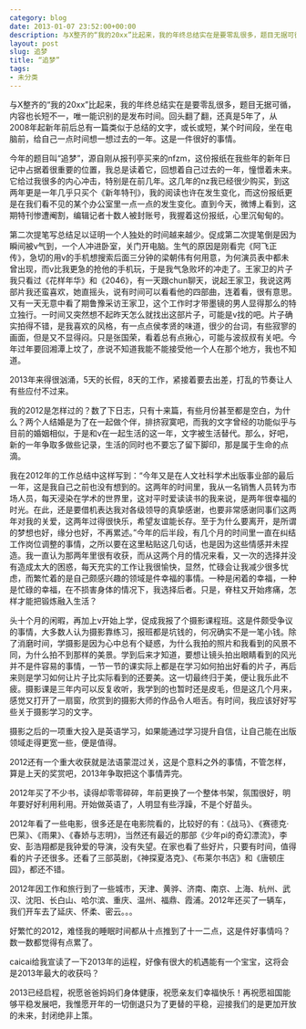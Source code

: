```yaml
---
category: blog
date: 2013-01-07 23:52:00+00:00
description: 与X整齐的“我的20xx”比起来，我的年终总结实在是要零乱很多，题目无据可循，内
layout: post
slug: 追梦
title: “追梦”
tags:
- 未分类
---
```


与X整齐的“我的20xx”比起来，我的年终总结实在是要零乱很多，题目无据可循，内容也长短不一，唯一能识别的是发布时间。回头翻了翻，还真是5年了，从2008年起新年前后总有一篇类似于总结的文字，或长或短，某个时间段，坐在电脑前，给自己一点时间想一想过去的一年。这是一件很好的事情。  
  
   今年的题目叫“追梦”，源自刚从报刊亭买来的nfzm，这份报纸在我些年的新年日记中占据着很重要的位置，我总是读着它，回想着自己过去的一年，憧憬着未来。它给过我很多的内心冲击，特别是在前几年。这几年的nz我已经很少购买，到这两年更是一年几乎只买个《新年特刊》，我的阅读也许在发生变化，而这份报纸更是在我们看不见的某个办公室里一点一点的发生变化。直到今天，微博上看到，这期特刊惨遭阉割，编辑记者十数人被封账号，我握着这份报纸，心里沉甸甸的。  
  
   第二次提笔写总结足以证明一个人独处的时间越来越少。促成第二次提笔倒是因为瞬间被v气到，一个人冲进卧室，关门开电脑。生气的原因是刚看完《阿飞正传》，急切的用v的手机想搜索后面三分钟的梁朝伟有何用意，为何演员表中都未曾出现，而v比我更急的抢他的手机玩，于是我气急败坏的冲走了。王家卫的片子我只看过《花样年华》和《2046》，有一天跟chun聊天，说起王家卫，我说这两部片我还蛮喜欢，她直摇头，说有时间可以看看他的四部曲，连着看，很有意思。又有一天无意中看了期鲁豫采访王家卫，这个工作时才带墨镜的男人显得那么的特立独行。一时间又突然想不起昨天怎么就找出这部片子，可能是v找的吧。片子确实拍得不错，是我喜欢的风格，有一点点侯孝贤的味道，很少的台词，有些寂寥的画面，但是又不显得闷。只是张国荣，看着总有点揪心，可能与波叔叔有关吧。今年过年要回湘潭上坟了，彦说不知道我能不能接受他一个人在那个地方，我也不知道。  
  
   2013年来得很汹涌，5天的长假，8天的工作，紧接着要去出差，打乱的节奏让人有些应付不过来。  
  
   我的2012是怎样过的？数了下日志，只有十来篇，有些月份甚至都是空白，为什么？两个人结婚是为了在一起做个伴，排挤寂寞吧，而我的文字曾经的功能似乎与目前的婚姻相似，于是和v在一起生活的这一年，文字被生活替代。那么，好吧，新的一年争取多做些记录，生活的同时也不要忘了留下脚印，那是属于生命的点滴。  
  
   我在2012年的工作总结中这样写到：“今年又是在人文社科学术出版事业部的最后一年，这是我自己之前也没有想到的。这两年的时间里，我从一名销售人员转为市场人员，每天浸染在学术的世界里，这对平时爱读读书的我来说，是两年很幸福的时光。在此，还是要借机表达我对各级领导的真挚感谢，也要非常感谢同事们这两年对我的关爱，这两年过得很快乐，希望友谊能长存。至于为什么要离开，是所谓的梦想也好，缘分也好，不再累述。”今年的后半段，有几个月的时间里一直在纠结工作岗位调整的事情，之所以要在这里粘贴这几句话，也是因为这些情感并未捏造。我一直认为那两年里很有收获，而从这两个月的情况来看，又一次的选择并没有造成太大的困惑，每天充实的工作让我很愉快，显然，忙碌会让我减少很多忧虑，而繁忙着的是自己颇感兴趣的领域是件幸福的事情。一种是闲着的幸福，一种是忙碌的幸福，在不损害身体的情况下，我选择后者。只是，脊柱又开始疼痛，怎样才能把锻炼融入生活？  
  
   头十个月的闲暇，再加上v开始上学，促成我报了个摄影课程班。这是件颇受争议的事情，大多数人认为摄影靠练习，报班都是坑钱的，何况确实不是一笔小钱。除了消磨时间，学摄影是因为心中总有个疑惑，为什么我拍的照片和我看到的风景不同，为什么拍不到那样的美景。学到后来才知道，要想让镜头拍出眼睛看到的风光并不是件容易的事情，一节一节的课实际上都是在学习如何拍出好看的片子，再后来则是学习如何让片子比实际看到的还要美。这一切最终归于美，便让我乐此不疲。摄影课是三年内可以反复收听，我学到的也暂时还是皮毛，但是这几个月来，感觉又打开了一扇窗，欣赏到的摄影大师的作品令人咂舌。有时间，我应该好好写些关于摄影学习的文字。  
  
   摄影之后的一项重大投入是英语学习，如果能通过学习提升自信，让自己能在出版领域走得更宽一些，便是值得。  
  
   2012还有一个重大收获就是法语蒙混过关，这是个意料之外的事情，不管怎样，算是上天的奖赏吧，2013年争取把这个事情弄完。  
  
   2012年买了不少书，读得却零零碎碎，年前更换了一个整体书架，氛围很好，明年要好好利用利用。开始做英语了，人明显有些浮躁，不是个好苗头。  
  
   2012年看了一些电影，很多还是在电影院看的，比较好的有：《战马》、《赛德克·巴莱》、《雨果》、《春娇与志明》，当然还有最近的那部《少年pi的奇幻漂流》，李安、彭浩翔都是我钟爱的导演，没有失望。在家也看了些好片，只要有时间，值得看的片子还很多。还看了三部英剧，《神探夏洛克》、《布莱尔书店》和《唐顿庄园》，都还不错。  
  
   2012年因工作和旅行到了一些城市，天津、黄骅、济南、南京、上海、杭州、武汉、沈阳、长白山、哈尔滨、重庆、温州、福鼎、霞浦。2012年还买了一辆车，我们开车去了延庆、怀柔、密云。。。  
  
   好繁忙的2012，难怪我的睡眠时间都从十点推到了十一二点，这是件好事情吗？数一数都觉得有点累了。  
  
   caicai给我宣读了一下2013年的运程，好像有很大的机遇能有一个宝宝，这将会是2013年最大的收获吗？  
  
   2013已经启程，祝愿爸爸妈妈们身体健康，祝愿亲友们幸福快乐！再祝愿祖国能够平稳发展吧，我惟愿开年的一切倒退只为了更替的平稳，迎接我们的是更加开放的未来，封闭绝非上策。
